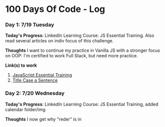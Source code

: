 # 100 Days Of Code - Log


### Day 1: 7/19 Tuesday

**Today's Progress**: LinkedIn Learning Course: JS Essential Training. Also read several articles on indiv focus of this challenge. 

**Thoughts** I want to continue my practice in Vanilla JS with a stronger focus on OOP: I'm certified to work Full Stack, but need more practice. 

**Link(s) to work**
1. [JavaScript Essential Training](https://www.linkedin.com/learning/javascript-essential-training/javascript-language-basics)
2. [Title Case a Sentence](https://www.freecodecamp.com/challenges/title-case-a-sentence)


### Day 2: 7/20 Wednesday

**Today's Progress**: LinkedIn Learning Course: JS Essential Training, added calendar folder/img

**Thoughts** I now get why "reder" is in <script> in html 

**Link(s) to work**
1. [JavaScript Essential Training](https://www.linkedin.com/learning/javascript-essential-training/javascript-language-basics)
  

### Day 3: 7/21 Wednesday

**Today's Progress**: LinkedIn Learning Course, practiced writing objects with methods and testing them.

**Thoughts** Methods confused me-now I know that they are just functions in an object.  

**Link(s) to work**
1. [JavaScript Essential Training](https://www.linkedin.com/learning/javascript-essential-training/javascript-language-basics)
  
### Day 4: 7/22 Thursday

**Today's Progress**: LinkedIn Learning Course-Object Classes, FreeCodeCamp Objects

**Thoughts** Will research today how to write Classes with nested parameters. 

**Link(s) to work**
1. [JavaScript Essential Training](https://www.linkedin.com/learning/javascript-essential-training/javascript-language-basics)
  
  
### Day 5: 7/23 Friday
**Today's Progress**: LinkedIn Learning Course-Object Classes, FreeCodeCamp Objects

**Thoughts** Will research today how to write Classes with nested parameters. 

**Link(s) to work**
1. [JavaScript Essential Training](https://www.linkedin.com/learning/javascript-essential-training/javascript-language-basics)


### Day 6: 7/23 Saturday
**Today's Progress**: LinkedIn Learning Course-Object Classes and Constructors: practiced making Classes, importing them as modules, manipulating data, and writing data to html

**Thoughts** Writing object properties to specific html tags is harder than I thought: I ended up just displaying the whole object in normal (ugly) formatting.  I won't stress about it now-it will probably come up later.  I also can see if I can adapt something else that I do know to work with this. 

**Link(s) to work**
1. [JavaScript Essential Training](https://www.linkedin.com/learning/javascript-essential-training/javascript-language-basics)
  
### Day 7: 7/24 Sunday
**Today's Progress**: Studied objects and constructors in "Javascript For Kids" by Nick Morgan

**Thoughts** Good book, but I wish it had Object Classes included, but they are quite new
  
### Day 8: 7/25 Monday
**Today's Progress**: Completed challenge in the Objects section of the LinkedIn JS course.  Also did a bit of microsoft training. 

**Thoughts** This is a good course, especially combined with the JS For Kids book. The book gave me a little extra help with methods. 

### Day 9: 7/26 Tuesday
**Today's Progress**: Practiced OOP, completed P section of course, planned out a practice app (animals making thier sounds)

**Thoughts** I'm excited to write my first OOP. I'm looking into how I want to do the images of the animals.
 
### Day 10: 7/27 Wednesday
**Today's Progress**: Got sucked into a rabbit hole researching and comparing apps.  Reviewed some practice code. Most of what I did today was really interview prep. 

**Thoughts** I didn't get to actually code today, but there was a lot of studying and research. 


### Day 11: 7/28 Thursday
**Today's Progress**: Started writing out my code for the Animal Sound OOP that I mapped out on Tuesday, practiced interacting with the DOM. 

**Thoughts** This project will be fun.  

**Link(s) to work**
1. [Animal Sounds Repo](https://github.com/TandiweP/AnimalSounds)
  
### Day 12: 7/29 Friday
**Today's Progress**: Added Boostrap CDN to my Animal Sound Repo and modified existing DOM management to fit those tags.  

**Thoughts** I'm traveling so I will listen to "CodeNewbie" and my developer audiobook.  I'm hoping to get time to work tonight so I may update it then. 

**Link(s) to work**
1. [Animal Sounds Repo](https://github.com/TandiweP/AnimalSounds)

### Day 13: 7/30 Saturday
**Today's Progress**: Due to traveling all day, I focused on researching different types of pipelines and reviewed OOP via online articles. I also saved someone's life, btw.  

**Thoughts** Researching on the go is doable, but it does not compare to actually coding. 

  
### Day 14: 7/31 Sunday
**Today's Progress**: I studied today and reviewed my LinkedIn.  I don't code on Sundays unless I have to.  

### Day 15: 8/1 Monday
**Today's Progress**: Interview prep, starting a new approach to algorithms. 

**Thoughts** I registered for HackerRank today.  
  
### Day 16: 8/2 Tuesday
**Today's Progress**: Interviewed via zoom, reviewed portfolio and made list of changes, started changing "SpeakSpeare", added a new object to "Animal Sounds", and completed a HackerRank challenge.   

**Thoughts** I am enjoying OOP and algorithms.  

**Link(s) to work**
1. [Animal Sounds Repo](https://github.com/TandiweP/AnimalSounds)  
2. [HackerRank](https://www.hackerrank.com)  
  
 ### Day 17: 8/3 Wednesday
**Today's Progress**: Worked on re-structuring "SpeakSpeare", reading articles, studying algorithms.   

**Thoughts** I really don't like my css setup for "SpeakSpeare"  

 ### Day 18: 8/4 Thursday
**Today's Progress**: SpeakSpeare re-styling, intense algorithm study.   

**Thoughts** Big O! And I think I'll just redo SpeakSpeare - don't like the way it is set up. 

### Day 19: 8/5 Friday
**Today's Progress**: LinkedIn JS course: DOM manipulation, specifically querySelector practice.  Also started a new algorith course. 

**Thoughts** It's good to brush up on the DOM-it's easy to forget how the syntax for selectors work.  It's also nice that I can do it easily in the chrome browser. 

**Link(s) to work**
1. [JavaScript Essential Training](https://www.linkedin.com/learning/javascript-essential-training/javascript-language-basics)
  
 ### Day 20: 8/6 Saturday
**Today's Progress**: querySelector and querySelectorAll practice.  Also doing them algorithms

**Thoughts** This log is kinda mundane and annoying...
  
**Link(s) to work**
1. [JavaScript Essential Training](https://www.linkedin.com/learning/javascript-essential-training/javascript-language-basics)

 ### Day 21: 8/7 Sunday
**Today's Progress**: Read "Algorithmic Programming" from No Starch Press
  
  
### Day 22: 8/8 Monday
**Today's Progress**: JS course, Did the MarkDown Tutorial, Started refactoring the scales repo. 
**Thoughts** I started a course today that I forgot I had bought on Udemy in 2020 **eyeroll**. 
  
**Link(s) to work**
1. [JavaScript Essential Training](https://www.linkedin.com/learning/javascript-essential-training/javascript-language-basics) 
2. [Scales Repo](https://github.com/TandiweP/scales) 
  

### Day 23: 8/9 Tuesday
**Today's Progress**: Worked on Scales repo, but didn't like the changes and retreated.  Spent time on MDN and Udemy. Practiced navigating the command line. 
**Thoughts** I'm mapping it out on paper and deciding how many seperate components I want it to have. 
  
**Link(s) to work**
1. [Scales Repo](https://github.com/TandiweP/scales) 
  
  
### Day 24: 8/10 Wednesday 
**Today**: Made new branch "rescale" of scales repo and combined two components into one. I also did a lot of css on it.  The form is working well, but I need to refactor my onSubmit function becuase I'm not even getting a console response:  **debugging time**!
  
### Day 25: 8/11 Thursday 
**Today**: Using "parseFloat" and "e.preventDefault" (after quite a lot of Chrome DevTools debugging and Stack Overflow searching) to get my gross, tare, net, and tons calculations to work on submit of the form. 
  
**Thoughts** I want to get them displaying on the page tomorrow.  I also want to set the calculation function to round it to two decimals (so I don't have eight digit responses in the tons hook). Later on, I want to set up a back end that will push results to data so it is recorded with date and time stamps for admin use.  

  
### Day 26: 8/12 Friday 
**Today**: Added new object to the Animal Sounds repo, reviewed arrays and sub-arrays on freecodecamp, added a new data set to Horror Films Repo, messed up Scales repo and had to retreat. 

### Day 27: 8/13 Saturday
**Today's Progress**: Continued work on scales repo and did more JS LinkedIn Course. Experimented with classList modifications.
  
**Thoughts** There are many ways to manipulate the DOM to show the results of the scale calculations, but I need to commit to one instead of building it, deleting it, then rebuilding it a different way, for eternity. 
  
**Link(s) to work**
1. [Scales Repo](https://github.com/TandiweP/scales) 
2. [JavaScript Essential Training](https://www.linkedin.com/learning/javascript-essential-training/javascript-language-basics)

  
  ### Day 28: 8/14 Sunday 
**Today**: Read up on JQUERY and DOM manipulation.  
  
  ### Day 29: 8/15 Monday
**Today's Progress**: Added a table to scale repo which will render calculation results to the DOM.  I'm researching what render method to use. 
  
**Thoughts** I think I will add a local data file to push data to so it can be stored and recalled.  I could pass these data props to the table function and render it that way.   
  
**Link(s) to work**
1. [Scales Repo](https://github.com/TandiweP/scales) 

  
### Day 30: 8/16 Tuesday
**Today's Progress**: Studied conditional functions and initialized a new repo which will allow users to select ice cream flavors, and availability will depend on a if/else statement. 
  
**Thoughts** I will start making more mini repos to practice basic concepts-its fun to have mini projects.   
  
**Link(s) to work**
1. [Ice Cream Menu](https://github.com/TandiweP/IceCreamMenu) 
  
### Day 31: 8/17 Wednesday
**Today's Progress**: Reviewed classSelector methods, practiced using them in the console of my scale repo, and completed another section in my JS Udemy Course. 

**Thoughts** I am skimming through the Udumy Course because I had purchased it two years ago and didn't use it (??????), and have since learned the concepts. A review is a good idea, though. 
  
**Link(s) to work**
1. [Scales Repo](https://github.com/TandiweP/scales) 
2. [JavaScript Essential Training](https://www.linkedin.com/learning/javascript-essential-training/javascript)
3. [Udemy Course: Web Developer Bootcamp](https://www.udemy.com/course/the-web-developer-bootcamp)

### Day 32: 8/18 Thursday
**Today's Progress**: LinkedIn JS course, added table component to Scales repo.  It shows the table but is not rendering the data...

**Thoughts** I think I should push the calculation to a json data file, then pull that in to the table file.  I want it to be accessible data anyway, and this will help. 
  
**Link(s) to work**
1. [Scales Repo](https://github.com/TandiweP/scales) 
2. [JavaScript Essential Training](https://www.linkedin.com/learning/javascript-essential-training/javascript)

### Day 33: 8/19 Friday
**Today's Progress**: I completed the first module for Azure training and did a lot of Microsoft 365 setting up/modifying for Porter Truck Repair. I also worked on the Ice Cream Menu css for fun and listened to an episode about the advantages of using Vanilla JS over frameworks. 
  
  
### Day 34: 8/20 Saturday
**Today's Progress**: Spent 9hrs doing Microsoft Admin things for Porter Truck Repair.  Most of it was researching and implementing cloud integrations and literally set up a new desktop so it would be AS SIMPLE TO USE AS POSSIBLE. I enjoyed this work, but only had a bit of time to do "fun" coding tonight. 

  
  ### Day 35: 8/21 Sunday 
**Today**: Read up on Algorithm structure and approach.  
  
  ### Day 36: 8/22 Monday
**Today's Progress**: Traveled a lot so I listened to three different podcast episodes on algorithms and technical interviews. When I got home, I did some reviewing of block and inline elements on my Udemy course. I then worked on onClick functions for my Ice Cream repo buttons. 
  
**Thoughts** I can sure get sucked in to css haha. Spent way too much time experimenting with button alignment, borders, margin, etc.    
  
**Link(s) to work**
1. [Ice Cream Menu](https://github.com/TandiweP/IceCreamMenu) 


### Day 37: 8/23 Tuesday
**Today's Progress**: Udemy course review of html semantics.  Went through various websites inspecting elements and seeing wether they have Semantic Elements or are just piles of divs. 
  
**Thoughts** I actually did not know about entity codes, which is a bit embarassing! When I've put the copyright symbol, etc. in my html, I've made it SOO difficult for myself by actually using svg's and jpegs! It was so simple all along lol. 
    
**Link(s) to work**
1. [Udemy Course: Web Developer Bootcamp](https://www.udemy.com/course/the-web-developer-bootcamp) 
  
### Day 38: 8/24 Wednesday
**Today's Progress**: A little Udemy and LinkedIn course, which spurred big ideas that led me to change the table format in the Scales repo and test manually appending articles (with Animal Objects) in "Animals" repo. 
  
**Thoughts** Having a great time but the ADHD brain is FLEXING today. If I was Carrie, this house would be screwed lol.  
    
**Link(s) to work**
1. [Udemy Course: Web Developer Bootcamp](https://www.udemy.com/course/the-web-developer-bootcamp) 
2. [Scales Repo](https://github.com/TandiweP/scales) 
3. [JavaScript Essential Training](https://www.linkedin.com/learning/javascript-essential-training/javascript)
4. [Animal Sounds Repo](https://github.com/TandiweP/AnimalSounds) 

### Day 39: 8/25 Thursday
**Today's Progress**: Studied proper table html syntax and organization on the Udemy course. I practieced by adding a table with flavor, price, and stock status to my ice cream repo.  
  
**Thoughts**  I'm itching to css the table, but I believe I make things harder for myself when I start formatting things before they are actually completely structured (I need to do Colspan and Rowspan). Plain html pains me, but I need to get used to it so that I can put of styling until it's done. 
    
**Link(s) to work**
1. [Udemy Course: Web Developer Bootcamp](https://www.udemy.com/course/the-web-developer-bootcamp) 
2. [Ice Cream Menu](https://github.com/TandiweP/IceCreamMenu) 
  
### Day 40: 8/26 Friday
**Today's Progress**: After doing a Code Wars kata which convertered speed from kilometoers per hour to centimeters per second, I created a practice repo which converts Cheetah speed from mph to kph. It has a bug which is making the output always 0, so I will come back to it this afternoon. 

**Thoughts**  Making lot's of mini projects for practice is really fun - today I focused on using semantic html and experimented with Emmet VSCode shortcuts as I created the converter. 
  
**Link(s) to work**
1. [Cheetah Speed Repo](https://github.com/TandiweP/CheetahSpeed)
2. [CodeWars Cockroach Speed Kata](https://www.codewars.com/kata/55fab1ffda3e2e44f00000c6/train/javascript)

### Day 41: 8/27 Saturday
**Today's Progress**: Very important personal day, so I did not do much. I did listen to a couple of Code Newbie podcasts and brainstorm. 
  
### Day 42: 8/28 Sunday 
**Today's Progress**: Reviewed several website formats and brainstormed. 

### Day 43: 8/29 Monday
**Today's Progress**: Completed Table section of the Udemy course.  Added to and stylized the Ice Cream Price table in my Ice Cream Menu repo.  
  
**Thoughts**  My table is in an html file for simplicity, but I think I will make it a JS object by moving into into a .js file and assigning it a variable and assigning that to the DOM.  
    
**Link(s) to work**
1. [Udemy Course: Web Developer Bootcamp](https://www.udemy.com/course/the-web-developer-bootcamp) 
2. [Ice Cream Menu](https://github.com/TandiweP/IceCreamMenu) 
  
### Day 44: 8/30 Tuesday
**Today's Progress**: Started Form section of the Udemy course.  Added a form that receives input of name and flavor texts as a method of users submitting suggestions for new flavors. 
  
**Thoughts**  I had a lot of fun making this form. 
    
**Link(s) to work**
1. [Udemy Course: Web Developer Bootcamp](https://www.udemy.com/course/the-web-developer-bootcamp) 
2. [Ice Cream Menu](https://github.com/TandiweP/IceCreamMenu) 
  
### Day 45: 8/31 Wednesday
**Today's Progress**: I had a really bad flare up of concussion symptoms today, so I wasn't able to code much.  The coding I did was to add hover effects to links and buttons in the Ice Cream Repo. I also listened to my coding audiobook on the early morning hike that triggered my flare up of vertigo, headache, eye pain, and brain fog. Yay! 
  
**Thoughts**  The hike seemed like a good idea at the time.  I forgot it's only been three weeks since the concussion. Silly me. 
    
**Link(s) to work**
1. [Ice Cream Menu](https://github.com/TandiweP/IceCreamMenu)

### Day 46: 9/1 Thursday
**Today's Progress**: Had a lot of fun adding new input to my icecream flavor form as I got ideas watching Udemy.  I also made changes to the Scales repo because I randomly realized a couple of bug solutions. 
  
**Thoughts**  Good afternoon coding.  It's weird to be holding off on the JS for the most part, but reviewing html and css is doing me a lot of good. 
    
**Link(s) to work**
1. [Udemy Course: Web Developer Bootcamp](https://www.udemy.com/course/the-web-developer-bootcamp) 
2. [Ice Cream Menu](https://github.com/TandiweP/IceCreamMenu)
3. [Scales Repo](https://github.com/TandiweP/scales) 
  
### Day 47: 9/2 Friday
**Today's Progress**: Added validation to my ice cream request form, then added a new html file with a form for ordering.  I have it mostly set up - just need to refine the radio inputs.  Also added validation to scales repo form. 
  
**Thoughts**  Having fun with my ice cream repo. Seeing the pro's and con's of having forms as js objects vs html files.  
    
**Link(s) to work**
1. [Udemy Course: Web Developer Bootcamp](https://www.udemy.com/course/the-web-developer-bootcamp) 
2. [Ice Cream Menu](https://github.com/TandiweP/IceCreamMenu)
3. [Scales Repo](https://github.com/TandiweP/scales) 
  
### Day 48: 9/3 Saturday
**Today's Progress**: I finished the HTML section of the Udemy bootcamp. It has been a GREAT review and filled in a few holes in my training. My ice cream repo is really fun so far and I look forward to adding js to it.  I also started a "Book Store" js challenge which is OOP and is provided with verbal instructions, which is more realistic for interview situations. 
  
**Thoughts**  I had trouble with my radio inputs until I realized I had different names set to each one!
    
**Link(s) to work**
1. [Udemy Course: Web Developer Bootcamp](https://www.udemy.com/course/the-web-developer-bootcamp) 
2. [Ice Cream Menu](https://github.com/TandiweP/IceCreamMenu)
3. [BookStore Repo](https://github.com/TandiweP/BookStore)
4. [JS Code Challenges](https://www.linkedin.com/learning/javascript-code-challenges)
  
### Day 49: 9/4 Sunday
**Today's Progress**: Focused on FamilySearch work and organizing my schedule for the upcoming week. 

### Day 50: 9/5 Monday
**Today's Progress**: Continued Udemy CSS section and did a lot of work modifying radio inputs, nav links, and buttons in the ice cream repo.  
  
**Thoughts**  I could style for DAYS.
    
**Link(s) to work**
1. [Udemy Course: Web Developer Bootcamp](https://www.udemy.com/course/the-web-developer-bootcamp) 
2. [Ice Cream Menu](https://github.com/TandiweP/IceCreamMenu)

### Day 51: 9/6 Tuesday
**Today's Progress**: Udemy CSS attributes, selectors, ids, classes review.  Changed buttons in Ice Cream Repo using css selection methods I don't typically use. 
  
**Thoughts**  Some selection methods are really irksome. 
    
**Link(s) to work**
1. [Udemy Course: Web Developer Bootcamp](https://www.udemy.com/course/the-web-developer-bootcamp) 
2. [Ice Cream Menu](https://github.com/TandiweP/IceCreamMenu)

### Day 52: 9/7 Wednesday
**Today's Progress**: Udemy CSS accessibility syntax and use.  Practiced it on the Cheetah Speed Repo.  I also blocked out sections of the page, flexboxing and adjusting. More to do there.  
  
**Thoughts**  ::
    
**Link(s) to work**
1. [Udemy Course: Web Developer Bootcamp](https://www.udemy.com/course/the-web-developer-bootcamp) 
2. [Cheetah Speed Repo](https://github.com/TandiweP/CheetahSpeed)
  
### Day 53: 9/8 Thursday
**Today's Progress**: Udemy CSS pseudo classes. Spent over an hour practicing them on the Cheetah repo and styling borders for various elements. 
  
**Thoughts**  Long day, but glad I got to code at the end of it. 
    
**Link(s) to work**
1. [Udemy Course: Web Developer Bootcamp](https://www.udemy.com/course/the-web-developer-bootcamp) 
2. [Cheetah Speed Repo](https://github.com/TandiweP/CheetahSpeed)
  
### Day 54: 9/9 Friday
**Today's Progress**: Finished Udemy CSS Selectors section and started the Box Model section.  I updated my MongoDB Bank Database and realized upon pulling up the bank itself that the link in my portfolio to it is actually linking to the older, unconnected, crappier one. So I updated that link and logged in to make sure that my database reflected changes.  Happy camper. 
  
**Thoughts**  I'm embarassed that my portfolio had a lame link for the last few months! BLUSH BLUSH BLUSH
    
**Link(s) to work**
1. [Udemy Course: Web Developer Bootcamp](https://www.udemy.com/course/the-web-developer-bootcamp) 
2. [Portfolio](https://tandiwep.github.io/)

### Day 55: 9/10 Saturday
**Today's Progress**: I got my js converter working in the cheetah repo.  The key problem was that was was not grabbing the value of the input when I used querySelectorAll.  I also started using a color pallete and playing with shapes and sizes.  
  
**Thoughts**  Another long day, and although I'm not a night owl, I sure seemed to have some brain juice tonight!
    
**Link(s) to work**
1. [Cheetah Speed Repo](https://github.com/TandiweP/CheetahSpeed)
  
### Day 56: 9/11 Sunday
**Today's Progress**: Read up on objects and methods-got some ideas for my OOP Animal Sounds repo. I also started digging into the canvas. 
  
### Day 57: 9/12 Monday
**Today's Progress**: More Udemy box-model.  I modified some of the Cheetah repo, but spend at least two hours getting my Animal Sounds repo working (re-did some of the object constructs, re-did cards,...).
  
**Thoughts**  My Animal Sounds repo is going to be cute.  
    
**Link(s) to work**
1. [Udemy Course: Web Developer Bootcamp](https://www.udemy.com/course/the-web-developer-bootcamp) 
2. [Cheetah Speed Repo](https://github.com/TandiweP/CheetahSpeed)
3. [Animal Sounds Repo](https://github.com/TandiweP/AnimalSounds)
  
### Day 58: 9/13 Tuesday
**Today's Progress**: Completed Udemy CSS box model.  Used new knowledge about inline vs block vs inline-block to restyle some elements in the Animal Sounds repo. 
  
**Thoughts**  Silly that I didn't realize that I could change inline to block, etc. 
    
**Link(s) to work**
1. [Udemy Course: Web Developer Bootcamp](https://www.udemy.com/course/the-web-developer-bootcamp)
2. [Animal Sounds Repo](https://github.com/TandiweP/AnimalSounds)
  
### Day 59: 9/14 Wednesday
**Today's Progress**: Udemy CSS opacity/alpha and position. Experimented with a couple of repos.  As part of a joke, I started a magazine landing page. 
  
**Thoughts**  I use the opacity property frequently, but did not actually know that alpha was a thing (or forgot it). 
    
**Link(s) to work**
1. [Udemy Course: Web Developer Bootcamp](https://www.udemy.com/course/the-web-developer-bootcamp)
2. [Gag Magazine Repo](https://github.com/TandiweP/MAN)
  
### Day 60: 9/15 Thursday
**Today's Progress**: Had a meeting go WAAYY longer than I thought tonight, so I only got some practice in.  I think it totalled to about an hour.  It was mostly positioning things and doing other styles on my gag magazine repo.  
  
**Thoughts**  Chose to stay up and do this after a long day-hope these late nights pay off :). 
    
**Link(s) to work**
1. [Udemy Course: Web Developer Bootcamp](https://www.udemy.com/course/the-web-developer-bootcamp)
2. [Gag Magazine Repo](https://github.com/TandiweP/MAN)
  
### Day 61: 9/16 Friday
**Today's Progress**: A bit frustrating today-work went WAAAY over and destroyed my brain so just looking at a screen makes my eyeballs want to ditch their cute little cupcake holders.  I tried doing Udemy but my brain is done.  Ended up doing just a bit of css.  
  
**Thoughts**  Glad I at least listened to coding stuff today :\  
    
**Link(s) to work**
1. [Udemy Course: Web Developer Bootcamp](https://www.udemy.com/course/the-web-developer-bootcamp)
2. [Animal Sounds Repo](https://github.com/TandiweP/Animal)
  
### Day 62: 9/17 Saturday
**Today's Progress**: Enjoyed starting CSS Animations on Udemy.  I added a new page to the Ice Cream repo in which I worked on having a circle fall onto a cone (like an ice cream cone, yo). The dropping circle is easy-its getting the cone to be the right shape and not go down with the circle that's a bit tough. I changed margins on hover and that helps a bit, but there is still space.  I'll have to inspect other box model properties there-maybe there's a padding set that I don't realize. 
  
**Thoughts**  You know I love CSS and now it MOVES! But how do I keep the cone beneath from moving with it..?  
    
**Link(s) to work**
1. [Udemy Course: Web Developer Bootcamp](https://www.udemy.com/course/the-web-developer-bootcamp)
2. [Ice Cream Menu](https://github.com/TandiweP/IceCreamMenu)


### Day 63: 9/18 Sunday 
**Today**: Added experience to Parker Dewey and applied for jobs.   

### Day 64: 9/19 Monday
**Today's Progress**: Finished Udemy CSS Transition/transformation section.  Did a code-along to chanage buttons in my animal repo and also went into the ice cream repo and fixed the cone so that it was the right size using transform(scale).  
  
**Thoughts**  I should have finished the video on Saturday instead of spending over an hour messing with the cone lol cry.  
    
**Link(s) to work**
1. [Udemy Course: Web Developer Bootcamp](https://www.udemy.com/course/the-web-developer-bootcamp)
2. [Ice Cream Menu](https://github.com/TandiweP/IceCreamMenu)
3. [Animal Sounds Repo](https://github.com/TandiweP/Animal)

### Day 65: 9/20 Tuesday
**Today's Progress**: General on-paper draft of Porter Truck Repair website.  Got the skeleton up, though it's missing some limbs lol. 
  
**Thoughts** My practice repos helped me get this up fast.   
    
**Link(s) to work**
1. [Porter Truck Repair Repo](https://github.com/TandiweP/PorterTruckRepair)

### Day 66: 9/21 Wednesday
**Today's Progress**: Udemy background image. I was experienced with it but picked up a couple of very useful tips.  Set a photo I'd taken of a truck engine a couple years ago as the background image of the Porter Truck Repair website. 
  
**Thoughts** Too bad I can't mess with opacity of the image without messing with the text, too. I will either get fancy with selectors/pseudo elements or just do opacity adjustments to the image itself in photoshop.   
    
**Link(s) to work**
1. [Udemy Course: Web Developer Bootcamp](https://www.udemy.com/course/the-web-developer-bootcamp)
2. [Porter Truck Repair Repo](https://github.com/TandiweP/PorterTruckRepair)
  
### Day 67: 9/22 Thursday
**FanX Trip Day 1 (no laptop)**:  CSS code along focused on image spacing and white space issues. Got Github on iPad. Algorithm review.
  
### Day 68: 9/23 Friday
**FanX Trip Day 2 (no laptop)**:  Udemy Flexbox Intro. Reviewed Flexbox Documentation. Scouted out websites of panelists/artists at FanX.
  
### Day 69: 9/24 Saturday
**FanX Trip Day 3 (laptop...late at night)**:  Reviewed the Spread and Rest operators while I was in a panel. Tonight I did some work on the GCPorter Website (a bit of CSS).

### Day 70: 9/25 Sunday
**Today's Progress**:  Family Search, looked at websites with specific styles. 
  
### Day 71: 9/26 Monday
**Today's Progress**: Started Udemy Flexbox and followed along with the contact page of the Porter Truck Repair Repo. I had reviewed flexbox while standing in line at Dollar Tree for twenty minutes, so that helped. I use it a lot but I forget main/cross axis rules and orientations. I also fixed css on the arrow links so they were no longer invisible haha. 
  
**Thoughts** You really can get things done while standing in line.     
    
**Link(s) to work**
1. [Udemy Course: Web Developer Bootcamp](https://www.udemy.com/course/the-web-developer-bootcamp)
2. [Porter Truck Repair Repo](https://github.com/TandiweP/PorterTruckRepair)
  
### Day 72: 9/27 Tuesday
**Today's Progress**: Continued Udemy flexbox and learned that I had been messing myself up all along with how I used the "flex-items" property.  I used my new understanding to fix my Animal Sounds cards. I also added a Navbar. 
  
**Thoughts** I should just keep a flexbox ref open all the time.  Tattoo on my forearm???   
    
**Link(s) to work**
1. [Udemy Course: Web Developer Bootcamp](https://www.udemy.com/course/the-web-developer-bootcamp)
2. [Animal Sounds Repo](https://github.com/TandiweP/Animal)

### Day 73: 9/28 Wednesday
**Today's Progress**: Finished Udemy flexbox section. Added flex grow properties to Animal Sounds cards. 
  
**Thoughts** I understand the shorthand, but for now I prefer writing the properties out individually. 
    
**Link(s) to work**
1. [Udemy Course: Web Developer Bootcamp](https://www.udemy.com/course/the-web-developer-bootcamp)
2. [Animal Sounds Repo](https://github.com/TandiweP/Animal))

### Day 74: 9/29 Thurssday
**Today's Progress**: Coudn't focus on Udemy (long stressful work day), so I decided to have fun trying out styling techniques I've studied recently and restyled the gag magazine repo I made. 
  
**Thoughts** I think I will make the button to subscribe be a link to webMd's Narcissist diagnosis. 
    
**Link(s) to work**
1. [Gag Magazine Repo](https://github.com/TandiweP/MAN)

### Day 75: 9/30 Friday
**Today's Progress**: Because I was on the road 10+ hours today with work, I am having a very difficult time focusing on and takin in instruction.  I hope when I get back to my regular schedule, I'll be able to move forward.  Tonight I settled on added text shadow and other styles to the Porter Truck Repair repo. 
  
**Thoughts** Getting anxious to write some JS-it's been a minute (focusing on CSS lately).      
    
**Link(s) to work**
1. [Porter Truck Repair Repo](https://github.com/TandiweP/PorterTruckRepair)

### Day 76: 10/1 Saturday
**Today's Progress**: Started Udemy media queries.  Spent time re-doing flexbox in the Animal Sounds Repo.  
  
**Thoughts** I need to di deeper into the media query options. 
    
**Link(s) to work**
1. [Udemy Course: Web Developer Bootcamp](https://www.udemy.com/course/the-web-developer-bootcamp)
2. [Animal Sounds Repo](https://github.com/TandiweP/Animal)

### Day 77: 10/2 Sunday
**Today's Progress**:  Listsened to Code Newbie. 
  
### Day 78: 10/3 Monday
**Today's Progress**: Did media queries on Animal Sounds repo (successfully).  The Udemy course now has a code-along pricing panel, so I added a service calls pricing panel to my Porter Truck Repair site.  I have started it and added custom icons.  Looking forward to doing more.   
  
**Thoughts** I want to go back and fix responsive issues with other sites-especially those on my portfolio. 
    
**Link(s) to work**
1. [Udemy Course: Web Developer Bootcamp](https://www.udemy.com/course/the-web-developer-bootcamp)
2. [Animal Sounds Repo](https://github.com/TandiweP/Animal)
3. [Porter Truck Repair Repo](https://github.com/TandiweP/PorterTruckRepair)

### Day 79: 10/4 Tuesday
**Today's Progress**: Continued Udemy code along (pricing panel that I'm modifying for Porter Truck Repair Service Calls).  I transferred the css to it's own sheet when I was introduced to CSS Reset, which is a very new and beautiful thing to me. I've seen it in other people's code, but always thougth it was something complicated that went over my head. WRONG! 
  
**Thoughts** CSS reset, where hast thou been all my life? 
    
**Link(s) to work**
1. [Udemy Course: Web Developer Bootcamp](https://www.udemy.com/course/the-web-developer-bootcamp)
2. [Porter Truck Repair Repo](https://github.com/TandiweP/PorterTruckRepair)

### Day 80: 10/5 Wednesday
**Today's Progress**: Started Udemy Bootstrap section.  Created a Podcasts repo to have a new project to work on that has both a css sheet and Bootstrap. 
  
**Thoughts** It will be fun to go over Bootstrap again. 
    
**Link(s) to work**
1. [Udemy Course: Web Developer Bootcamp](https://www.udemy.com/course/the-web-developer-bootcamp)
2. [Podcasts Repo](https://github.com/TandiweP/Podcasts)  
  
### Day 81: 10/6 Thursday
**Today's Progress**: Udemy Bootstrap containers and buttons.  Coded along with the podcasts repo. 
  
**Thoughts** I thought I knew Bootstrap really well, but I completely missed the purpose of containers. My life would have been SO MUCH EASIER if I'd used them in my Capstone instead of regular divs. 
    
**Link(s) to work**
1. [Udemy Course: Web Developer Bootcamp](https://www.udemy.com/course/the-web-developer-bootcamp)
2. [Podcasts Repo](https://github.com/TandiweP/Podcasts)  

  
### Day 82: 10/7 Friday
**Today's Progress**: Finished Udemy Bootstrap basic section (tonight made a js deactivatable alert and did a practice section). I also listened to about an hour of "The Pragmatic Programmer" on the drive.  Understood about 50-60% of it. I did like the idea to make your code crash early so it doesn't crash it later and you have to dive back to figure things out. I also want to learn how to "decouple" functions because that is definitely an issue with me. 
  
**Thoughts** Proud of myself for coding after a looong day.  Glad I finished a Bootstrap Udemy section. Here comes the grid!
    
**Link(s) to work**
1. [Udemy Course: Web Developer Bootcamp](https://www.udemy.com/course/the-web-developer-bootcamp)
2. [Podcasts Repo](https://github.com/TandiweP/Podcasts) 
  
### Day 83: 10/8 Saturday
**Today's Progress**: Started Bootstrap Grid System on Udemy.  Added another html page for the horror genre to my Podcasts repo which has rows and columns displaying info about specific episodes.  
  
**Thoughts** You bet I also listened to "The Pragmatic Programmer" on my am hike :).
    
**Link(s) to work**
1. [Udemy Course: Web Developer Bootcamp](https://www.udemy.com/course/the-web-developer-bootcamp)
2. [Podcasts Repo](https://github.com/TandiweP/Podcasts) 
  
### Day 84: 10/9 Sunday
**Today's Progress**: Contacted a local business via Messenger about making a free website. It's a two woman business which decorates porches and provides tiers of service. St. G News had done a piece on them. Surprised they immediately responded with enthusiasm.  A little freaked about that. Will schedule a meeting? Also added Bootstrap Navbar to Podcasts home. 
  
**Thoughts** You bet I also listened to "The Pragmatic Programmer" on my am hike :).
    
**Link(s) to work**
1. [Podcasts Repo](https://github.com/TandiweP/Podcasts) 
  
### Day 85: 10/10 Monday
**Today's Progress**: Bootstrap Responsive Grid on Udemy. I mainly focused my practice on making three images responsive.  Unsplash is such a gem.  
  
**Thoughts** Such a crazy day that I forgot all about responding to the company's interest!
    
**Link(s) to work**
1. [Udemy Course: Web Developer Bootcamp](https://www.udemy.com/course/the-web-developer-bootcamp)
2. [Podcasts Repo](https://github.com/TandiweP/Podcasts) 
  
### Day 86: 10/11 Tuesday
**Today's Progress**: In anticipation of an insane day, I coded in the morning.  I only did 30 min and it involved revising some things on the MAN repo (which needs a LOT of attention, but it was a joke at the time of conception so I may just delete it). I also listend to a coding podcast on my long drive.  
  
**Thoughts** Proud of myself for coding BEFORE my big day started. 
    
**Link(s) to work**
1. [MAN](https://github.com/TandiweP/MAN) 
  
### Day 87: 10/12 Wednesday
**Today's Progress**: Bootstrap Grid Utilities on Udemy. Changed navbars and reviewed options for alignment.  Added a contact.html page in anticipation of doing Bootstrap Forms next.   
  
**Thoughts** I need to review tying custom css to Bootstrap-how do I do it without messing everything up? I have used inline styling with this in the past, but I'd rather have it in the css file. 
    
**Link(s) to work**
1. [Udemy Course: Web Developer Bootcamp](https://www.udemy.com/course/the-web-developer-bootcamp)
2. [Podcasts Repo](https://github.com/TandiweP/Podcasts) 
  
### Day 88: 10/13 Thursday
**Today's Progress**: Bootstrap Forms on Udemy. Spent some time doing my own for the Podcasts "contact" page.   
  
**Thoughts** I coded for about two hours after a very long day working. Proud of myself.  Also listened to Code Newbie Podcast.  
    
**Link(s) to work**
1. [Udemy Course: Web Developer Bootcamp](https://www.udemy.com/course/the-web-developer-bootcamp)
2. [Podcasts Repo](https://github.com/TandiweP/Podcasts) 
  

### Day 89: 10/14 Friday
**Today's Progress**: Bootstrap Navbars on Udemy. Followed along with "Podcasts"   
  
**Thoughts** I listened to two episodes of "Compiler" today-it's a bit to get used to, but I think it will be beneficial. 
    
**Link(s) to work**
1. [Udemy Course: Web Developer Bootcamp](https://www.udemy.com/course/the-web-developer-bootcamp)
2. [Podcasts Repo](https://github.com/TandiweP/Podcasts) 

### Day 90: 10/15 Saturday
**Today's Progress**: Finsished Bootstrap on Udemy! Which means I'm FINALLY to Javascript.   
  
**Thoughts** Considering doing the little code along project... 
  
**Link(s) to work**
1. [Udemy Course: Web Developer Bootcamp](https://www.udemy.com/course/the-web-developer-bootcamp)
2. [Podcasts Repo](https://github.com/TandiweP/Podcasts)

### Day 91: 10/16 Sunday
**Today's Progress**: Researched Bootstrap styling specifics. 
  
### Day 92: 10/17 Monday
**Today's Progress**: Went through Udemy practice project for ending the section. Used some techniques demonstrated to re-style things in the Podcasts repo. Watched the brief intro to JS.    
  
**Thoughts** The Podcasts repo is so useless and ugly I may, in fact, delete it...
  
**Link(s) to work**
1. [Udemy Course: Web Developer Bootcamp](https://www.udemy.com/course/the-web-developer-bootcamp)
2. [Podcasts Repo](https://github.com/TandiweP/Podcasts) 
  
### Day 93: 10/18 Tuesday
**Today's Progress**: Udemy JS intro and everything numbers/Nan. Went over console.  Spent a bit of time on Scales css.     
  
**Thoughts** I'm excited to be to JS finally!
  
**Link(s) to work**
1. [Udemy Course: Web Developer Bootcamp](https://www.udemy.com/course/the-web-developer-bootcamp)
2. [Scales Repo](https://github.com/TandiweP/scales)

### Day 94: 10/19 Wednesday
**Today's Progress**: Did complete Udemy JS variables section with a couple of quizes. Also did some corrections in the styling of the Porter Truck Repair repo.     
  
**Thoughts** I'm going to practice syling daily to keep it going in my brain and to stay active with my repo's, but the main focus is JS review now. 
  
**Link(s) to work**
1. [Udemy Course: Web Developer Bootcamp](https://www.udemy.com/course/the-web-developer-bootcamp)
2. [Porter Truck Repair Repo](https://github.com/TandiweP/PorterTruckRepair)
  
